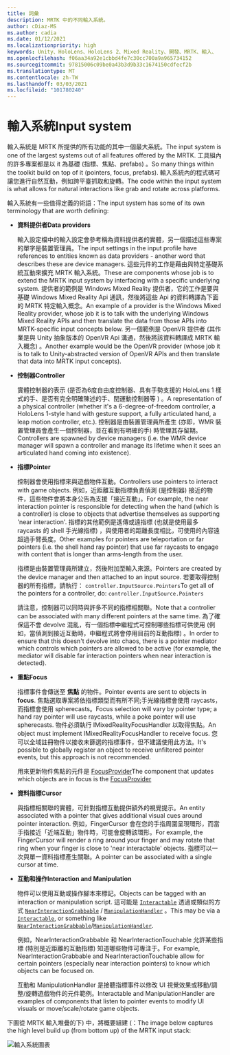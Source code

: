 ```yaml
---
title: 詞彙
description: MRTK 中的不同輸入系統。
author: cDiaz-MS
ms.author: cadia
ms.date: 01/12/2021
ms.localizationpriority: high
keywords: Unity、HoloLens、HoloLens 2、Mixed Reality、開發、MRTK、輸入、
ms.openlocfilehash: f06aa34a92e1cbbd4fe7c30cc700a9a965734152
ms.sourcegitcommit: 97815006c09be0a43b3d9b33c1674150cdfecf2b
ms.translationtype: MT
ms.contentlocale: zh-TW
ms.lasthandoff: 03/03/2021
ms.locfileid: "101780240"
---
```

# <a name="input-system"></a><span data-ttu-id="b63e5-104">輸入系統</span><span class="sxs-lookup"><span data-stu-id="b63e5-104">Input system</span></span>

<span data-ttu-id="b63e5-105">輸入系統是 MRTK 所提供的所有功能的其中一個最大系統。</span><span class="sxs-lookup"><span data-stu-id="b63e5-105">The input system is one of the largest systems out of all features offered by the MRTK.</span></span>
<span data-ttu-id="b63e5-106">工具組內的許多專案都是以 it 為基礎 (指標、焦點、prefabs) 。</span><span class="sxs-lookup"><span data-stu-id="b63e5-106">So many things within the toolkit build on top of it (pointers, focus, prefabs).</span></span> <span data-ttu-id="b63e5-107">輸入系統內的程式碼可讓您進行自然互動，例如跨平臺抓取和旋轉。</span><span class="sxs-lookup"><span data-stu-id="b63e5-107">The code within the input system is what allows for natural interactions like grab and rotate across platforms.</span></span>

<span data-ttu-id="b63e5-108">輸入系統有一些值得定義的術語：</span><span class="sxs-lookup"><span data-stu-id="b63e5-108">The input system has some of its own terminology that are worth defining:</span></span>

- <span data-ttu-id="b63e5-109">**資料提供者**</span><span class="sxs-lookup"><span data-stu-id="b63e5-109">**Data providers**</span></span>

    <span data-ttu-id="b63e5-110">輸入設定檔中的輸入設定會參考稱為資料提供者的實體，另一個描述這些專案的單字是裝置管理員。</span><span class="sxs-lookup"><span data-stu-id="b63e5-110">The input settings in the input profile have references to entities known as data providers - another word that describes these are device managers.</span></span> <span data-ttu-id="b63e5-111">這些元件的工作是藉由與特定基礎系統互動來擴充 MRTK 輸入系統。</span><span class="sxs-lookup"><span data-stu-id="b63e5-111">These are components whose job is to extend the MRTK input system by interfacing with a specific underlying system.</span></span> <span data-ttu-id="b63e5-112">提供者的範例是 Windows Mixed Reality 提供者，它的工作是要與基礎 Windows Mixed Reality Api 通訊，然後將這些 Api 的資料轉譯為下面的 MRTK 特定輸入概念。</span><span class="sxs-lookup"><span data-stu-id="b63e5-112">An example of a provider is the Windows Mixed Reality provider, whose job it is to talk with the underlying Windows Mixed Reality APIs and then translate the data from those APIs into MRTK-specific input concepts below.</span></span> <span data-ttu-id="b63e5-113">另一個範例是 OpenVR 提供者 (其作業是與 Unity 抽象版本的 OpenVR Api 溝通，然後將該資料轉譯成 MRTK 輸入概念) 。</span><span class="sxs-lookup"><span data-stu-id="b63e5-113">Another example would be the OpenVR provider (whose job it is to talk to Unity-abstracted version of OpenVR APIs and then translate that data into MRTK input concepts).</span></span>

- <span data-ttu-id="b63e5-114">**控制器**</span><span class="sxs-lookup"><span data-stu-id="b63e5-114">**Controller**</span></span>

    <span data-ttu-id="b63e5-115">實體控制器的表示 (是否為6度自由度控制器、具有手勢支援的 HoloLens 1 樣式的手、是否有完全明確陳述的手、閏運動控制器等 ) 。</span><span class="sxs-lookup"><span data-stu-id="b63e5-115">A representation of a physical controller (whether it's a 6-degree-of-freedom controller, a HoloLens 1-style hand with gesture support, a fully articulated hand, a leap motion controller, etc.).</span></span> <span data-ttu-id="b63e5-116">控制器是由裝置管理員所產生 (亦即，WMR 裝置管理員會產生一個控制器，並在看到有明確的手) 時管理其存留期。</span><span class="sxs-lookup"><span data-stu-id="b63e5-116">Controllers are spawned by device managers (i.e. the WMR device manager will spawn a controller and manage its lifetime when it sees an articulated hand coming into existence).</span></span>

- <span data-ttu-id="b63e5-117">**指標**</span><span class="sxs-lookup"><span data-stu-id="b63e5-117">**Pointer**</span></span>

    <span data-ttu-id="b63e5-118">控制器會使用指標來與遊戲物件互動。</span><span class="sxs-lookup"><span data-stu-id="b63e5-118">Controllers use pointers to interact with game objects.</span></span> <span data-ttu-id="b63e5-119">例如，近距離互動指標負責偵測 (是控制器) 接近的物件，這些物件會將本身公告為支援「接近互動」。</span><span class="sxs-lookup"><span data-stu-id="b63e5-119">For example, the near interaction pointer is responsible for detecting when the hand (which is a controller) is close to objects that advertise themselves as supporting 'near interaction'.</span></span> <span data-ttu-id="b63e5-120">指標的其他範例是遙傳或遠指標 (也就是使用最多 raycasts 的 shell 手光線指標) ，與使用者的距離長度相比，可使用的內容遠超過手臂長度。</span><span class="sxs-lookup"><span data-stu-id="b63e5-120">Other examples for pointers are teleportation or far pointers (i.e. the shell hand ray pointer) that use far raycasts to engage with content that is longer than arms-length from the user.</span></span>

    <span data-ttu-id="b63e5-121">指標是由裝置管理員所建立，然後附加至輸入來源。</span><span class="sxs-lookup"><span data-stu-id="b63e5-121">Pointers are created by the device manager and then attached to an input source.</span></span> <span data-ttu-id="b63e5-122">若要取得控制器的所有指標，請執行： `controller.InputSource.Pointers`</span><span class="sxs-lookup"><span data-stu-id="b63e5-122">To get all of the pointers for a controller, do: `controller.InputSource.Pointers`</span></span>

    <span data-ttu-id="b63e5-123">請注意，控制器可以同時與許多不同的指標相關聯。</span><span class="sxs-lookup"><span data-stu-id="b63e5-123">Note that a controller can be associated with many different pointers at the same time.</span></span> <span data-ttu-id="b63e5-124">為了確保這不會 devolve 混亂，有一個指標中繼程式可控制哪些指標可供使用 (例如，當偵測到接近互動時，中繼程式將會停用目前的互動指標) 。</span><span class="sxs-lookup"><span data-stu-id="b63e5-124">In order to ensure that this doesn't devolve into chaos, there is a pointer mediator which controls which pointers are allowed to be active (for example, the mediator will disable far interaction pointers when near interaction is detected).</span></span>

- <span data-ttu-id="b63e5-125">**重點**</span><span class="sxs-lookup"><span data-stu-id="b63e5-125">**Focus**</span></span>

    <span data-ttu-id="b63e5-126">指標事件會傳送至 **焦點** 的物件。</span><span class="sxs-lookup"><span data-stu-id="b63e5-126">Pointer events are sent to objects in **focus**.</span></span> <span data-ttu-id="b63e5-127">焦點選取專案將依指標類型而有所不同;手光線指標會使用 raycasts，而指標會使用 spherecasts。</span><span class="sxs-lookup"><span data-stu-id="b63e5-127">Focus selection will vary by pointer type; a hand ray pointer will use raycasts, while a poke pointer will use spherecasts.</span></span> <span data-ttu-id="b63e5-128">物件必須執行 IMixedRealityFocusHandler 以取得焦點。</span><span class="sxs-lookup"><span data-stu-id="b63e5-128">An object must implement IMixedRealityFocusHandler to receive focus.</span></span> <span data-ttu-id="b63e5-129">您可以全域註冊物件以接收未篩選的指標事件，但不建議使用此方法。</span><span class="sxs-lookup"><span data-stu-id="b63e5-129">It's possible to globally register an object to receive unfiltered pointer events, but this approach is not recommended.</span></span>

    <span data-ttu-id="b63e5-130">用來更新物件焦點的元件是 [FocusProvider](xref:Microsoft.MixedReality.Toolkit.Input.FocusProvider)</span><span class="sxs-lookup"><span data-stu-id="b63e5-130">The component that updates which objects are in focus is the [FocusProvider](xref:Microsoft.MixedReality.Toolkit.Input.FocusProvider)</span></span>

- <span data-ttu-id="b63e5-131">**資料指標**</span><span class="sxs-lookup"><span data-stu-id="b63e5-131">**Cursor**</span></span>

    <span data-ttu-id="b63e5-132">與指標相關聯的實體，可針對指標互動提供額外的視覺提示。</span><span class="sxs-lookup"><span data-stu-id="b63e5-132">An entity associated with a pointer that gives additional visual cues around pointer interaction.</span></span> <span data-ttu-id="b63e5-133">例如，FingerCursor 會在您的手指周圍呈現環形，而當手指接近「近端互動」物件時，可能會旋轉該環形。</span><span class="sxs-lookup"><span data-stu-id="b63e5-133">For example, the FingerCursor will render a ring around your finger and may rotate that ring when your finger is close to 'near interactable' objects.</span></span> <span data-ttu-id="b63e5-134">指標可以一次與單一資料指標產生關聯。</span><span class="sxs-lookup"><span data-stu-id="b63e5-134">A pointer can be associated with a single cursor at time.</span></span>

- <span data-ttu-id="b63e5-135">**互動和操作**</span><span class="sxs-lookup"><span data-stu-id="b63e5-135">**Interaction and Manipulation**</span></span>

    <span data-ttu-id="b63e5-136">物件可以使用互動或操作腳本來標記。</span><span class="sxs-lookup"><span data-stu-id="b63e5-136">Objects can be tagged with an interaction or manipulation script.</span></span> <span data-ttu-id="b63e5-137">這可能是 [`Interactable`](xref:Microsoft.MixedReality.Toolkit.UI.Interactable) 透過或類似的方式 [`NearInteractionGrabbable`](xref:Microsoft.MixedReality.Toolkit.Input.NearInteractionGrabbable) / [`ManipulationHandler`](xref:Microsoft.MixedReality.Toolkit.UI.ManipulationHandler) 。</span><span class="sxs-lookup"><span data-stu-id="b63e5-137">This may be via a [`Interactable`](xref:Microsoft.MixedReality.Toolkit.UI.Interactable), or something like [`NearInteractionGrabbable`](xref:Microsoft.MixedReality.Toolkit.Input.NearInteractionGrabbable)/[`ManipulationHandler`](xref:Microsoft.MixedReality.Toolkit.UI.ManipulationHandler).</span></span>

    <span data-ttu-id="b63e5-138">例如，NearInteractionGrabbable 和 NearInteractionTouchable 允許某些指標 (特別是近距離的互動指標) 知道哪些物件可專注于。</span><span class="sxs-lookup"><span data-stu-id="b63e5-138">For example, NearInteractionGrabbable and NearInteractionTouchable allow for certain pointers (especially   near interaction pointers) to know which objects can be focused on.</span></span>

    <span data-ttu-id="b63e5-139">互動和 ManipulationHandler 是接聽指標事件以修改 UI 視覺效果或移動/調整/旋轉遊戲物件的元件範例。</span><span class="sxs-lookup"><span data-stu-id="b63e5-139">Interactable and ManipulationHandler are examples of components that listen to pointer events to modify   UI visuals or move/scale/rotate game objects.</span></span>

<span data-ttu-id="b63e5-140">下圖從 MRTK 輸入堆疊的下) 中，將概要組建 (：</span><span class="sxs-lookup"><span data-stu-id="b63e5-140">The image below captures the high level build up (from bottom up) of the MRTK input stack:</span></span>

![輸入系統圖表](../../features/Images/Input/MRTK_InputSystem.png)
